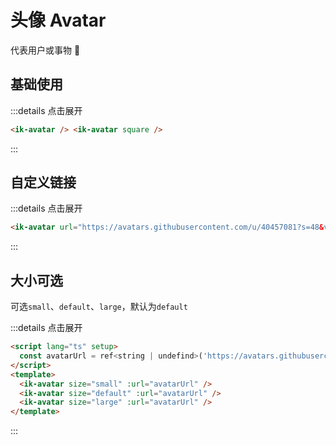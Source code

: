 # 头像 Avatar

代表用户或事物 🐥

## 基础使用

<ik-avatar /><ik-avatar square />

:::details 点击展开

```html
<ik-avatar /> <ik-avatar square />
```

:::

## 自定义链接

<ik-avatar url="https://avatars.githubusercontent.com/u/40457081?s=48&v=4" />
:::details 点击展开

```html
<ik-avatar url="https://avatars.githubusercontent.com/u/40457081?s=48&v=4" />
```

:::

## 大小可选

可选`small`、`default`、`large`，默认为`default`
<ik-avatar size="small" url="https://avatars.githubusercontent.com/u/40457081?s=48&v=4" />
<ik-avatar size="default" url="https://avatars.githubusercontent.com/u/40457081?s=48&v=4" />
<ik-avatar size="large" url="https://avatars.githubusercontent.com/u/40457081?s=48&v=4" />

:::details 点击展开

```html
<script lang="ts" setup>
  const avatarUrl = ref<string | undefind>('https://avatars.githubusercontent.com/u/40457081?s=48&v=4')
</script>
<template>
  <ik-avatar size="small" :url="avatarUrl" />
  <ik-avatar size="default" :url="avatarUrl" />
  <ik-avatar size="large" :url="avatarUrl" />
</template>
```

:::
